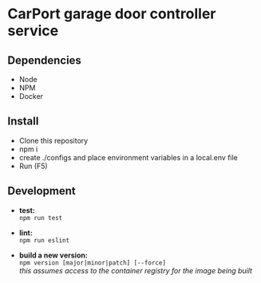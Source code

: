 # CarPort garage door controller service

## Dependencies
  * Node
  * NPM
  * Docker

## Install
  * Clone this repository
  * npm i
  * create ./configs and place environment variables in a local.env file
  * Run (F5)

## Development
  * **test:**  
  `npm run test`  

  * **lint:**  
  `npm run eslint`  

  * **build a new version:**  
  `npm version [major|minor|patch] [--force]`  
  *this assumes access to the container registry for the image being built*
